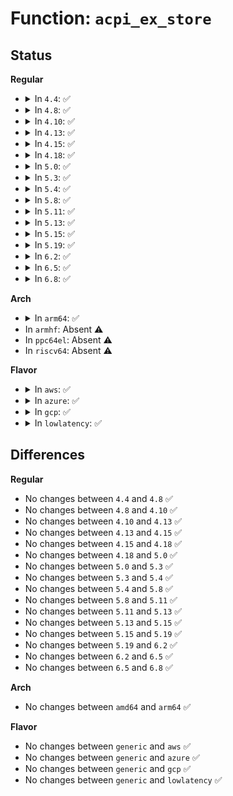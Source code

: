 # Function: <code>acpi_ex_store</code>

## Status
<b>Regular</b>
<ul>
<li>
<details>
<summary>In <code>4.4</code>: ✅</summary>

```c
acpi_status acpi_ex_store(union acpi_operand_object *source_desc, union acpi_operand_object *dest_desc, struct acpi_walk_state *walk_state);
```

**Collision:** Unique Global

**Inline:** No

**Transformation:** False

**Instances:**

```
In drivers/acpi/acpica/exstore.c (ffffffff81499713)
Location: drivers/acpi/acpica/exstore.c:86
Inline: False
Direct callers:
  - drivers/acpi/acpica/exconfig.c:acpi_ex_load_table_op
  - drivers/acpi/acpica/exconfig.c:acpi_ex_load_op
  - drivers/acpi/acpica/exoparg1.c:acpi_ex_opcode_1A_1T_1R
  - drivers/acpi/acpica/exoparg1.c:acpi_ex_opcode_1A_1T_1R
  - drivers/acpi/acpica/exoparg1.c:acpi_ex_opcode_1A_1T_1R
  - drivers/acpi/acpica/exoparg1.c:acpi_ex_opcode_1A_0T_1R
  - drivers/acpi/acpica/exoparg2.c:acpi_ex_opcode_2A_2T_1R
  - drivers/acpi/acpica/exoparg2.c:acpi_ex_opcode_2A_2T_1R
  - drivers/acpi/acpica/exoparg2.c:acpi_ex_opcode_2A_1T_1R
  - drivers/acpi/acpica/exoparg2.c:acpi_ex_opcode_2A_1T_1R
  - drivers/acpi/acpica/exoparg3.c:acpi_ex_opcode_3A_1T_1R
```
**Symbols:**

```
ffffffff81499713-ffffffff8149996d: acpi_ex_store (STB_GLOBAL)
```
</details>
</li>
<li>
<details>
<summary>In <code>4.8</code>: ✅</summary>

```c
acpi_status acpi_ex_store(union acpi_operand_object *source_desc, union acpi_operand_object *dest_desc, struct acpi_walk_state *walk_state);
```

**Collision:** Unique Global

**Inline:** No

**Transformation:** False

**Instances:**

```
In drivers/acpi/acpica/exstore.c (ffffffff814e8456)
Location: drivers/acpi/acpica/exstore.c:86
Inline: False
Direct callers:
  - drivers/acpi/acpica/exconfig.c:acpi_ex_load_op
  - drivers/acpi/acpica/exconfig.c:acpi_ex_load_table_op
  - drivers/acpi/acpica/exoparg1.c:acpi_ex_opcode_1A_0T_1R
  - drivers/acpi/acpica/exoparg1.c:acpi_ex_opcode_1A_1T_1R
  - drivers/acpi/acpica/exoparg1.c:acpi_ex_opcode_1A_1T_1R
  - drivers/acpi/acpica/exoparg1.c:acpi_ex_opcode_1A_1T_1R
  - drivers/acpi/acpica/exoparg2.c:acpi_ex_opcode_2A_1T_1R
  - drivers/acpi/acpica/exoparg2.c:acpi_ex_opcode_2A_1T_1R
  - drivers/acpi/acpica/exoparg2.c:acpi_ex_opcode_2A_2T_1R
  - drivers/acpi/acpica/exoparg2.c:acpi_ex_opcode_2A_2T_1R
  - drivers/acpi/acpica/exoparg3.c:acpi_ex_opcode_3A_1T_1R
```
**Symbols:**

```
ffffffff814e8456-ffffffff814e86bc: acpi_ex_store (STB_GLOBAL)
```
</details>
</li>
<li>
<details>
<summary>In <code>4.10</code>: ✅</summary>

```c
acpi_status acpi_ex_store(union acpi_operand_object *source_desc, union acpi_operand_object *dest_desc, struct acpi_walk_state *walk_state);
```

**Collision:** Unique Global

**Inline:** No

**Transformation:** False

**Instances:**

```
In drivers/acpi/acpica/exstore.c (ffffffff8150acaa)
Location: drivers/acpi/acpica/exstore.c:86
Inline: False
Direct callers:
  - drivers/acpi/acpica/exconfig.c:acpi_ex_load_op
  - drivers/acpi/acpica/exconfig.c:acpi_ex_load_table_op
  - drivers/acpi/acpica/exoparg1.c:acpi_ex_opcode_1A_0T_1R
  - drivers/acpi/acpica/exoparg1.c:acpi_ex_opcode_1A_1T_1R
  - drivers/acpi/acpica/exoparg1.c:acpi_ex_opcode_1A_1T_1R
  - drivers/acpi/acpica/exoparg1.c:acpi_ex_opcode_1A_1T_1R
  - drivers/acpi/acpica/exoparg2.c:acpi_ex_opcode_2A_1T_1R
  - drivers/acpi/acpica/exoparg2.c:acpi_ex_opcode_2A_1T_1R
  - drivers/acpi/acpica/exoparg2.c:acpi_ex_opcode_2A_2T_1R
  - drivers/acpi/acpica/exoparg2.c:acpi_ex_opcode_2A_2T_1R
  - drivers/acpi/acpica/exoparg3.c:acpi_ex_opcode_3A_1T_1R
```
**Symbols:**

```
ffffffff8150acaa-ffffffff8150af10: acpi_ex_store (STB_GLOBAL)
```
</details>
</li>
<li>
<details>
<summary>In <code>4.13</code>: ✅</summary>

```c
acpi_status acpi_ex_store(union acpi_operand_object *source_desc, union acpi_operand_object *dest_desc, struct acpi_walk_state *walk_state);
```

**Collision:** Unique Global

**Inline:** No

**Transformation:** False

**Instances:**

```
In drivers/acpi/acpica/exstore.c (ffffffff8151b2de)
Location: drivers/acpi/acpica/exstore.c:86
Inline: False
Direct callers:
  - drivers/acpi/acpica/exconfig.c:acpi_ex_load_op
  - drivers/acpi/acpica/exconfig.c:acpi_ex_load_table_op
  - drivers/acpi/acpica/exoparg1.c:acpi_ex_opcode_1A_0T_1R
  - drivers/acpi/acpica/exoparg1.c:acpi_ex_opcode_1A_1T_1R
  - drivers/acpi/acpica/exoparg1.c:acpi_ex_opcode_1A_1T_1R
  - drivers/acpi/acpica/exoparg1.c:acpi_ex_opcode_1A_1T_1R
  - drivers/acpi/acpica/exoparg2.c:acpi_ex_opcode_2A_1T_1R
  - drivers/acpi/acpica/exoparg2.c:acpi_ex_opcode_2A_1T_1R
  - drivers/acpi/acpica/exoparg2.c:acpi_ex_opcode_2A_2T_1R
  - drivers/acpi/acpica/exoparg2.c:acpi_ex_opcode_2A_2T_1R
  - drivers/acpi/acpica/exoparg3.c:acpi_ex_opcode_3A_1T_1R
```
**Symbols:**

```
ffffffff8151b2de-ffffffff8151b544: acpi_ex_store (STB_GLOBAL)
```
</details>
</li>
<li>
<details>
<summary>In <code>4.15</code>: ✅</summary>

```c
acpi_status acpi_ex_store(union acpi_operand_object *source_desc, union acpi_operand_object *dest_desc, struct acpi_walk_state *walk_state);
```

**Collision:** Unique Global

**Inline:** No

**Transformation:** False

**Instances:**

```
In drivers/acpi/acpica/exstore.c (ffffffff8156a95f)
Location: drivers/acpi/acpica/exstore.c:86
Inline: False
Direct callers:
  - drivers/acpi/acpica/exconfig.c:acpi_ex_load_op
  - drivers/acpi/acpica/exconfig.c:acpi_ex_load_table_op
  - drivers/acpi/acpica/exoparg1.c:acpi_ex_opcode_1A_0T_1R
  - drivers/acpi/acpica/exoparg1.c:acpi_ex_opcode_1A_1T_1R
  - drivers/acpi/acpica/exoparg1.c:acpi_ex_opcode_1A_1T_1R
  - drivers/acpi/acpica/exoparg1.c:acpi_ex_opcode_1A_1T_1R
  - drivers/acpi/acpica/exoparg2.c:acpi_ex_opcode_2A_1T_1R
  - drivers/acpi/acpica/exoparg2.c:acpi_ex_opcode_2A_1T_1R
  - drivers/acpi/acpica/exoparg2.c:acpi_ex_opcode_2A_2T_1R
  - drivers/acpi/acpica/exoparg2.c:acpi_ex_opcode_2A_2T_1R
  - drivers/acpi/acpica/exoparg3.c:acpi_ex_opcode_3A_1T_1R
```
**Symbols:**

```
ffffffff8156a95f-ffffffff8156adb8: acpi_ex_store (STB_GLOBAL)
```
</details>
</li>
<li>
<details>
<summary>In <code>4.18</code>: ✅</summary>

```c
acpi_status acpi_ex_store(union acpi_operand_object *source_desc, union acpi_operand_object *dest_desc, struct acpi_walk_state *walk_state);
```

**Collision:** Unique Global

**Inline:** No

**Transformation:** False

**Instances:**

```
In drivers/acpi/acpica/exstore.c (ffffffff815a15b5)
Location: drivers/acpi/acpica/exstore.c:52
Inline: False
Direct callers:
  - drivers/acpi/acpica/exconfig.c:acpi_ex_load_op
  - drivers/acpi/acpica/exconfig.c:acpi_ex_load_table_op
  - drivers/acpi/acpica/exoparg1.c:acpi_ex_opcode_1A_0T_1R
  - drivers/acpi/acpica/exoparg1.c:acpi_ex_opcode_1A_1T_1R
  - drivers/acpi/acpica/exoparg1.c:acpi_ex_opcode_1A_1T_1R
  - drivers/acpi/acpica/exoparg1.c:acpi_ex_opcode_1A_1T_1R
  - drivers/acpi/acpica/exoparg2.c:acpi_ex_opcode_2A_1T_1R
  - drivers/acpi/acpica/exoparg2.c:acpi_ex_opcode_2A_1T_1R
  - drivers/acpi/acpica/exoparg2.c:acpi_ex_opcode_2A_2T_1R
  - drivers/acpi/acpica/exoparg2.c:acpi_ex_opcode_2A_2T_1R
  - drivers/acpi/acpica/exoparg3.c:acpi_ex_opcode_3A_1T_1R
```
**Symbols:**

```
ffffffff815a15b5-ffffffff815a1a10: acpi_ex_store (STB_GLOBAL)
```
</details>
</li>
<li>
<details>
<summary>In <code>5.0</code>: ✅</summary>

```c
acpi_status acpi_ex_store(union acpi_operand_object *source_desc, union acpi_operand_object *dest_desc, struct acpi_walk_state *walk_state);
```

**Collision:** Unique Global

**Inline:** No

**Transformation:** False

**Instances:**

```
In drivers/acpi/acpica/exstore.c (ffffffff815ba26b)
Location: drivers/acpi/acpica/exstore.c:52
Inline: False
Direct callers:
  - drivers/acpi/acpica/exconfig.c:acpi_ex_load_op
  - drivers/acpi/acpica/exconfig.c:acpi_ex_load_table_op
  - drivers/acpi/acpica/exoparg1.c:acpi_ex_opcode_1A_0T_1R
  - drivers/acpi/acpica/exoparg1.c:acpi_ex_opcode_1A_1T_1R
  - drivers/acpi/acpica/exoparg1.c:acpi_ex_opcode_1A_1T_1R
  - drivers/acpi/acpica/exoparg1.c:acpi_ex_opcode_1A_1T_1R
  - drivers/acpi/acpica/exoparg2.c:acpi_ex_opcode_2A_1T_1R
  - drivers/acpi/acpica/exoparg2.c:acpi_ex_opcode_2A_1T_1R
  - drivers/acpi/acpica/exoparg2.c:acpi_ex_opcode_2A_2T_1R
  - drivers/acpi/acpica/exoparg2.c:acpi_ex_opcode_2A_2T_1R
  - drivers/acpi/acpica/exoparg3.c:acpi_ex_opcode_3A_1T_1R
```
**Symbols:**

```
ffffffff815ba26b-ffffffff815ba6d0: acpi_ex_store (STB_GLOBAL)
```
</details>
</li>
<li>
<details>
<summary>In <code>5.3</code>: ✅</summary>

```c
acpi_status acpi_ex_store(union acpi_operand_object *source_desc, union acpi_operand_object *dest_desc, struct acpi_walk_state *walk_state);
```

**Collision:** Unique Global

**Inline:** No

**Transformation:** False

**Instances:**

```
In drivers/acpi/acpica/exstore.c (ffffffff815ebdff)
Location: drivers/acpi/acpica/exstore.c:52
Inline: False
Direct callers:
  - drivers/acpi/acpica/exconfig.c:acpi_ex_load_op
  - drivers/acpi/acpica/exconfig.c:acpi_ex_load_table_op
  - drivers/acpi/acpica/exoparg1.c:acpi_ex_opcode_1A_0T_1R
  - drivers/acpi/acpica/exoparg1.c:acpi_ex_opcode_1A_1T_1R
  - drivers/acpi/acpica/exoparg1.c:acpi_ex_opcode_1A_1T_1R
  - drivers/acpi/acpica/exoparg1.c:acpi_ex_opcode_1A_1T_1R
  - drivers/acpi/acpica/exoparg2.c:acpi_ex_opcode_2A_1T_1R
  - drivers/acpi/acpica/exoparg2.c:acpi_ex_opcode_2A_1T_1R
  - drivers/acpi/acpica/exoparg2.c:acpi_ex_opcode_2A_2T_1R
  - drivers/acpi/acpica/exoparg2.c:acpi_ex_opcode_2A_2T_1R
  - drivers/acpi/acpica/exoparg3.c:acpi_ex_opcode_3A_1T_1R
```
**Symbols:**

```
ffffffff815ebdff-ffffffff815ec268: acpi_ex_store (STB_GLOBAL)
```
</details>
</li>
<li>
<details>
<summary>In <code>5.4</code>: ✅</summary>

```c
acpi_status acpi_ex_store(union acpi_operand_object *source_desc, union acpi_operand_object *dest_desc, struct acpi_walk_state *walk_state);
```

**Collision:** Unique Global

**Inline:** No

**Transformation:** False

**Instances:**

```
In drivers/acpi/acpica/exstore.c (ffffffff8160d194)
Location: drivers/acpi/acpica/exstore.c:52
Inline: False
Direct callers:
  - drivers/acpi/acpica/exconfig.c:acpi_ex_load_op
  - drivers/acpi/acpica/exconfig.c:acpi_ex_load_table_op
  - drivers/acpi/acpica/exoparg1.c:acpi_ex_opcode_1A_0T_1R
  - drivers/acpi/acpica/exoparg1.c:acpi_ex_opcode_1A_1T_1R
  - drivers/acpi/acpica/exoparg1.c:acpi_ex_opcode_1A_1T_1R
  - drivers/acpi/acpica/exoparg1.c:acpi_ex_opcode_1A_1T_1R
  - drivers/acpi/acpica/exoparg2.c:acpi_ex_opcode_2A_1T_1R
  - drivers/acpi/acpica/exoparg2.c:acpi_ex_opcode_2A_1T_1R
  - drivers/acpi/acpica/exoparg2.c:acpi_ex_opcode_2A_2T_1R
  - drivers/acpi/acpica/exoparg2.c:acpi_ex_opcode_2A_2T_1R
  - drivers/acpi/acpica/exoparg3.c:acpi_ex_opcode_3A_1T_1R
```
**Symbols:**

```
ffffffff8160d194-ffffffff8160d5fd: acpi_ex_store (STB_GLOBAL)
```
</details>
</li>
<li>
<details>
<summary>In <code>5.8</code>: ✅</summary>

```c
acpi_status acpi_ex_store(union acpi_operand_object *source_desc, union acpi_operand_object *dest_desc, struct acpi_walk_state *walk_state);
```

**Collision:** Unique Global

**Inline:** No

**Transformation:** False

**Instances:**

```
In drivers/acpi/acpica/exstore.c (ffffffff816b96e8)
Location: drivers/acpi/acpica/exstore.c:52
Inline: False
Direct callers:
  - drivers/acpi/acpica/exconfig.c:acpi_ex_load_op
  - drivers/acpi/acpica/exconfig.c:acpi_ex_load_table_op
  - drivers/acpi/acpica/exoparg1.c:acpi_ex_opcode_1A_0T_1R
  - drivers/acpi/acpica/exoparg1.c:acpi_ex_opcode_1A_1T_1R
  - drivers/acpi/acpica/exoparg1.c:acpi_ex_opcode_1A_1T_1R
  - drivers/acpi/acpica/exoparg1.c:acpi_ex_opcode_1A_1T_1R
  - drivers/acpi/acpica/exoparg2.c:acpi_ex_opcode_2A_1T_1R
  - drivers/acpi/acpica/exoparg2.c:acpi_ex_opcode_2A_1T_1R
  - drivers/acpi/acpica/exoparg2.c:acpi_ex_opcode_2A_2T_1R
  - drivers/acpi/acpica/exoparg2.c:acpi_ex_opcode_2A_2T_1R
  - drivers/acpi/acpica/exoparg3.c:acpi_ex_opcode_3A_1T_1R
```
**Symbols:**

```
ffffffff816b96e8-ffffffff816b995b: acpi_ex_store (STB_GLOBAL)
```
</details>
</li>
<li>
<details>
<summary>In <code>5.11</code>: ✅</summary>

```c
acpi_status acpi_ex_store(union acpi_operand_object *source_desc, union acpi_operand_object *dest_desc, struct acpi_walk_state *walk_state);
```

**Collision:** Unique Global

**Inline:** No

**Transformation:** False

**Instances:**

```
In drivers/acpi/acpica/exstore.c (ffffffff816d70f1)
Location: drivers/acpi/acpica/exstore.c:52
Inline: False
Direct callers:
  - drivers/acpi/acpica/exconfig.c:acpi_ex_load_op
  - drivers/acpi/acpica/exconfig.c:acpi_ex_load_table_op
  - drivers/acpi/acpica/exoparg1.c:acpi_ex_opcode_1A_0T_1R
  - drivers/acpi/acpica/exoparg1.c:acpi_ex_opcode_1A_1T_1R
  - drivers/acpi/acpica/exoparg1.c:acpi_ex_opcode_1A_1T_1R
  - drivers/acpi/acpica/exoparg1.c:acpi_ex_opcode_1A_1T_1R
  - drivers/acpi/acpica/exoparg2.c:acpi_ex_opcode_2A_1T_1R
  - drivers/acpi/acpica/exoparg2.c:acpi_ex_opcode_2A_1T_1R
  - drivers/acpi/acpica/exoparg2.c:acpi_ex_opcode_2A_2T_1R
  - drivers/acpi/acpica/exoparg2.c:acpi_ex_opcode_2A_2T_1R
  - drivers/acpi/acpica/exoparg3.c:acpi_ex_opcode_3A_1T_1R
```
**Symbols:**

```
ffffffff816d70f1-ffffffff816d7364: acpi_ex_store (STB_GLOBAL)
```
</details>
</li>
<li>
<details>
<summary>In <code>5.13</code>: ✅</summary>

```c
acpi_status acpi_ex_store(union acpi_operand_object *source_desc, union acpi_operand_object *dest_desc, struct acpi_walk_state *walk_state);
```

**Collision:** Unique Global

**Inline:** No

**Transformation:** False

**Instances:**

```
In drivers/acpi/acpica/exstore.c (ffffffff816b9086)
Location: drivers/acpi/acpica/exstore.c:52
Inline: False
Direct callers:
  - drivers/acpi/acpica/exconfig.c:acpi_ex_load_op
  - drivers/acpi/acpica/exconfig.c:acpi_ex_load_table_op
  - drivers/acpi/acpica/exoparg1.c:acpi_ex_opcode_1A_0T_1R
  - drivers/acpi/acpica/exoparg1.c:acpi_ex_opcode_1A_1T_1R
  - drivers/acpi/acpica/exoparg1.c:acpi_ex_opcode_1A_1T_1R
  - drivers/acpi/acpica/exoparg1.c:acpi_ex_opcode_1A_1T_1R
  - drivers/acpi/acpica/exoparg2.c:acpi_ex_opcode_2A_1T_1R
  - drivers/acpi/acpica/exoparg2.c:acpi_ex_opcode_2A_1T_1R
  - drivers/acpi/acpica/exoparg2.c:acpi_ex_opcode_2A_2T_1R
  - drivers/acpi/acpica/exoparg2.c:acpi_ex_opcode_2A_2T_1R
  - drivers/acpi/acpica/exoparg3.c:acpi_ex_opcode_3A_1T_1R
```
**Symbols:**

```
ffffffff816b9086-ffffffff816b92f9: acpi_ex_store (STB_GLOBAL)
```
</details>
</li>
<li>
<details>
<summary>In <code>5.15</code>: ✅</summary>

```c
acpi_status acpi_ex_store(union acpi_operand_object *source_desc, union acpi_operand_object *dest_desc, struct acpi_walk_state *walk_state);
```

**Collision:** Unique Global

**Inline:** No

**Transformation:** False

**Instances:**

```
In drivers/acpi/acpica/exstore.c (ffffffff817300d6)
Location: drivers/acpi/acpica/exstore.c:52
Inline: False
Direct callers:
  - drivers/acpi/acpica/exconfig.c:acpi_ex_load_op
  - drivers/acpi/acpica/exconfig.c:acpi_ex_load_table_op
  - drivers/acpi/acpica/exoparg1.c:acpi_ex_opcode_1A_0T_1R
  - drivers/acpi/acpica/exoparg1.c:acpi_ex_opcode_1A_1T_1R
  - drivers/acpi/acpica/exoparg1.c:acpi_ex_opcode_1A_1T_1R
  - drivers/acpi/acpica/exoparg1.c:acpi_ex_opcode_1A_1T_1R
  - drivers/acpi/acpica/exoparg2.c:acpi_ex_opcode_2A_1T_1R
  - drivers/acpi/acpica/exoparg2.c:acpi_ex_opcode_2A_1T_1R
  - drivers/acpi/acpica/exoparg2.c:acpi_ex_opcode_2A_2T_1R
  - drivers/acpi/acpica/exoparg2.c:acpi_ex_opcode_2A_2T_1R
  - drivers/acpi/acpica/exoparg3.c:acpi_ex_opcode_3A_1T_1R
```
**Symbols:**

```
ffffffff817300d6-ffffffff81730349: acpi_ex_store (STB_GLOBAL)
```
</details>
</li>
<li>
<details>
<summary>In <code>5.19</code>: ✅</summary>

```c
acpi_status acpi_ex_store(union acpi_operand_object *source_desc, union acpi_operand_object *dest_desc, struct acpi_walk_state *walk_state);
```

**Collision:** Unique Global

**Inline:** No

**Transformation:** False

**Instances:**

```
In drivers/acpi/acpica/exstore.c (ffffffff81860bdd)
Location: drivers/acpi/acpica/exstore.c:52
Inline: False
Direct callers:
  - drivers/acpi/acpica/exconfig.c:acpi_ex_load_table_op
  - drivers/acpi/acpica/exoparg1.c:acpi_ex_opcode_1A_0T_1R
  - drivers/acpi/acpica/exoparg1.c:acpi_ex_opcode_1A_1T_1R
  - drivers/acpi/acpica/exoparg1.c:acpi_ex_opcode_1A_1T_1R
  - drivers/acpi/acpica/exoparg1.c:acpi_ex_opcode_1A_1T_1R
  - drivers/acpi/acpica/exoparg2.c:acpi_ex_opcode_2A_1T_1R
  - drivers/acpi/acpica/exoparg2.c:acpi_ex_opcode_2A_1T_1R
  - drivers/acpi/acpica/exoparg2.c:acpi_ex_opcode_2A_2T_1R
  - drivers/acpi/acpica/exoparg2.c:acpi_ex_opcode_2A_2T_1R
  - drivers/acpi/acpica/exoparg3.c:acpi_ex_opcode_3A_1T_1R
```
**Symbols:**

```
ffffffff81860bdd-ffffffff81860e52: acpi_ex_store (STB_GLOBAL)
```
</details>
</li>
<li>
<details>
<summary>In <code>6.2</code>: ✅</summary>

```c
acpi_status acpi_ex_store(union acpi_operand_object *source_desc, union acpi_operand_object *dest_desc, struct acpi_walk_state *walk_state);
```

**Collision:** Unique Global

**Inline:** No

**Transformation:** False

**Instances:**

```
In drivers/acpi/acpica/exstore.c (ffffffff8199db60)
Location: drivers/acpi/acpica/exstore.c:52
Inline: False
Direct callers:
  - drivers/acpi/acpica/exconfig.c:acpi_ex_load_table_op
  - drivers/acpi/acpica/exoparg1.c:acpi_ex_opcode_1A_0T_1R
  - drivers/acpi/acpica/exoparg1.c:acpi_ex_opcode_1A_1T_1R
  - drivers/acpi/acpica/exoparg1.c:acpi_ex_opcode_1A_1T_1R
  - drivers/acpi/acpica/exoparg1.c:acpi_ex_opcode_1A_1T_1R
  - drivers/acpi/acpica/exoparg2.c:acpi_ex_opcode_2A_1T_1R
  - drivers/acpi/acpica/exoparg2.c:acpi_ex_opcode_2A_1T_1R
  - drivers/acpi/acpica/exoparg2.c:acpi_ex_opcode_2A_2T_1R
  - drivers/acpi/acpica/exoparg2.c:acpi_ex_opcode_2A_2T_1R
  - drivers/acpi/acpica/exoparg3.c:acpi_ex_opcode_3A_1T_1R
```
**Symbols:**

```
ffffffff8199db60-ffffffff8199de44: acpi_ex_store (STB_GLOBAL)
```
</details>
</li>
<li>
<details>
<summary>In <code>6.5</code>: ✅</summary>

```c
acpi_status acpi_ex_store(union acpi_operand_object *source_desc, union acpi_operand_object *dest_desc, struct acpi_walk_state *walk_state);
```

**Collision:** Unique Global

**Inline:** No

**Transformation:** False

**Instances:**

```
In drivers/acpi/acpica/exstore.c (ffffffff819e4870)
Location: drivers/acpi/acpica/exstore.c:52
Inline: False
Direct callers:
  - drivers/acpi/acpica/exconfig.c:acpi_ex_load_table_op
  - drivers/acpi/acpica/exoparg1.c:acpi_ex_opcode_1A_0T_1R
  - drivers/acpi/acpica/exoparg1.c:acpi_ex_opcode_1A_1T_1R
  - drivers/acpi/acpica/exoparg1.c:acpi_ex_opcode_1A_1T_1R
  - drivers/acpi/acpica/exoparg1.c:acpi_ex_opcode_1A_1T_1R
  - drivers/acpi/acpica/exoparg2.c:acpi_ex_opcode_2A_1T_1R
  - drivers/acpi/acpica/exoparg2.c:acpi_ex_opcode_2A_1T_1R
  - drivers/acpi/acpica/exoparg2.c:acpi_ex_opcode_2A_2T_1R
  - drivers/acpi/acpica/exoparg2.c:acpi_ex_opcode_2A_2T_1R
  - drivers/acpi/acpica/exoparg3.c:acpi_ex_opcode_3A_1T_1R
```
**Symbols:**

```
ffffffff819e4870-ffffffff819e4b56: acpi_ex_store (STB_GLOBAL)
```
</details>
</li>
<li>
<details>
<summary>In <code>6.8</code>: ✅</summary>

```c
acpi_status acpi_ex_store(union acpi_operand_object *source_desc, union acpi_operand_object *dest_desc, struct acpi_walk_state *walk_state);
```

**Collision:** Unique Global

**Inline:** No

**Transformation:** False

**Instances:**

```
In drivers/acpi/acpica/exstore.c (ffffffff81a2f5c0)
Location: drivers/acpi/acpica/exstore.c:52
Inline: False
Direct callers:
  - drivers/acpi/acpica/exconfig.c:acpi_ex_load_table_op
  - drivers/acpi/acpica/exoparg1.c:acpi_ex_opcode_1A_0T_1R
  - drivers/acpi/acpica/exoparg1.c:acpi_ex_opcode_1A_1T_1R
  - drivers/acpi/acpica/exoparg1.c:acpi_ex_opcode_1A_1T_1R
  - drivers/acpi/acpica/exoparg1.c:acpi_ex_opcode_1A_1T_1R
  - drivers/acpi/acpica/exoparg2.c:acpi_ex_opcode_2A_1T_1R
  - drivers/acpi/acpica/exoparg2.c:acpi_ex_opcode_2A_1T_1R
  - drivers/acpi/acpica/exoparg2.c:acpi_ex_opcode_2A_2T_1R
  - drivers/acpi/acpica/exoparg2.c:acpi_ex_opcode_2A_2T_1R
  - drivers/acpi/acpica/exoparg3.c:acpi_ex_opcode_3A_1T_1R
```
**Symbols:**

```
ffffffff81a2f5c0-ffffffff81a2f8a6: acpi_ex_store (STB_GLOBAL)
```
</details>
</li>
</ul>
<b>Arch</b>
<ul>
<li>
<details>
<summary>In <code>arm64</code>: ✅</summary>

```c
acpi_status acpi_ex_store(union acpi_operand_object *source_desc, union acpi_operand_object *dest_desc, struct acpi_walk_state *walk_state);
```

**Collision:** Unique Global

**Inline:** No

**Transformation:** False

**Instances:**

```
In drivers/acpi/acpica/exstore.c (ffff800010789a4c)
Location: drivers/acpi/acpica/exstore.c:52
Inline: False
Direct callers:
  - drivers/acpi/acpica/exconfig.c:acpi_ex_load_op
  - drivers/acpi/acpica/exconfig.c:acpi_ex_load_table_op
  - drivers/acpi/acpica/exoparg1.c:acpi_ex_opcode_1A_0T_1R
  - drivers/acpi/acpica/exoparg1.c:acpi_ex_opcode_1A_1T_1R
  - drivers/acpi/acpica/exoparg1.c:acpi_ex_opcode_1A_1T_1R
  - drivers/acpi/acpica/exoparg1.c:acpi_ex_opcode_1A_1T_1R
  - drivers/acpi/acpica/exoparg2.c:acpi_ex_opcode_2A_1T_1R
  - drivers/acpi/acpica/exoparg2.c:acpi_ex_opcode_2A_1T_1R
  - drivers/acpi/acpica/exoparg2.c:acpi_ex_opcode_2A_2T_1R
  - drivers/acpi/acpica/exoparg2.c:acpi_ex_opcode_2A_2T_1R
  - drivers/acpi/acpica/exoparg3.c:acpi_ex_opcode_3A_1T_1R
```
**Symbols:**

```
ffff800010789a4c-ffff800010789d1c: acpi_ex_store (STB_GLOBAL)
```
</details>
</li>
<li>
In <code>armhf</code>: Absent ⚠️
</li>
<li>
In <code>ppc64el</code>: Absent ⚠️
</li>
<li>
In <code>riscv64</code>: Absent ⚠️
</li>
</ul>
<b>Flavor</b>
<ul>
<li>
<details>
<summary>In <code>aws</code>: ✅</summary>

```c
acpi_status acpi_ex_store(union acpi_operand_object *source_desc, union acpi_operand_object *dest_desc, struct acpi_walk_state *walk_state);
```

**Collision:** Unique Global

**Inline:** No

**Transformation:** False

**Instances:**

```
In drivers/acpi/acpica/exstore.c (ffffffff815ef5ff)
Location: drivers/acpi/acpica/exstore.c:52
Inline: False
Direct callers:
  - drivers/acpi/acpica/exconfig.c:acpi_ex_load_op
  - drivers/acpi/acpica/exconfig.c:acpi_ex_load_table_op
  - drivers/acpi/acpica/exoparg1.c:acpi_ex_opcode_1A_0T_1R
  - drivers/acpi/acpica/exoparg1.c:acpi_ex_opcode_1A_1T_1R
  - drivers/acpi/acpica/exoparg1.c:acpi_ex_opcode_1A_1T_1R
  - drivers/acpi/acpica/exoparg1.c:acpi_ex_opcode_1A_1T_1R
  - drivers/acpi/acpica/exoparg2.c:acpi_ex_opcode_2A_1T_1R
  - drivers/acpi/acpica/exoparg2.c:acpi_ex_opcode_2A_1T_1R
  - drivers/acpi/acpica/exoparg2.c:acpi_ex_opcode_2A_2T_1R
  - drivers/acpi/acpica/exoparg2.c:acpi_ex_opcode_2A_2T_1R
  - drivers/acpi/acpica/exoparg3.c:acpi_ex_opcode_3A_1T_1R
```
**Symbols:**

```
ffffffff815ef5ff-ffffffff815ef871: acpi_ex_store (STB_GLOBAL)
```
</details>
</li>
<li>
<details>
<summary>In <code>azure</code>: ✅</summary>

```c
acpi_status acpi_ex_store(union acpi_operand_object *source_desc, union acpi_operand_object *dest_desc, struct acpi_walk_state *walk_state);
```

**Collision:** Unique Global

**Inline:** No

**Transformation:** False

**Instances:**

```
In drivers/acpi/acpica/exstore.c (ffffffff815dabf7)
Location: drivers/acpi/acpica/exstore.c:52
Inline: False
Direct callers:
  - drivers/acpi/acpica/exconfig.c:acpi_ex_load_op
  - drivers/acpi/acpica/exconfig.c:acpi_ex_load_table_op
  - drivers/acpi/acpica/exoparg1.c:acpi_ex_opcode_1A_0T_1R
  - drivers/acpi/acpica/exoparg1.c:acpi_ex_opcode_1A_1T_1R
  - drivers/acpi/acpica/exoparg1.c:acpi_ex_opcode_1A_1T_1R
  - drivers/acpi/acpica/exoparg1.c:acpi_ex_opcode_1A_1T_1R
  - drivers/acpi/acpica/exoparg2.c:acpi_ex_opcode_2A_1T_1R
  - drivers/acpi/acpica/exoparg2.c:acpi_ex_opcode_2A_1T_1R
  - drivers/acpi/acpica/exoparg2.c:acpi_ex_opcode_2A_2T_1R
  - drivers/acpi/acpica/exoparg2.c:acpi_ex_opcode_2A_2T_1R
  - drivers/acpi/acpica/exoparg3.c:acpi_ex_opcode_3A_1T_1R
```
**Symbols:**

```
ffffffff815dabf7-ffffffff815dae69: acpi_ex_store (STB_GLOBAL)
```
</details>
</li>
<li>
<details>
<summary>In <code>gcp</code>: ✅</summary>

```c
acpi_status acpi_ex_store(union acpi_operand_object *source_desc, union acpi_operand_object *dest_desc, struct acpi_walk_state *walk_state);
```

**Collision:** Unique Global

**Inline:** No

**Transformation:** False

**Instances:**

```
In drivers/acpi/acpica/exstore.c (ffffffff81601474)
Location: drivers/acpi/acpica/exstore.c:52
Inline: False
Direct callers:
  - drivers/acpi/acpica/exconfig.c:acpi_ex_load_op
  - drivers/acpi/acpica/exconfig.c:acpi_ex_load_table_op
  - drivers/acpi/acpica/exoparg1.c:acpi_ex_opcode_1A_0T_1R
  - drivers/acpi/acpica/exoparg1.c:acpi_ex_opcode_1A_1T_1R
  - drivers/acpi/acpica/exoparg1.c:acpi_ex_opcode_1A_1T_1R
  - drivers/acpi/acpica/exoparg1.c:acpi_ex_opcode_1A_1T_1R
  - drivers/acpi/acpica/exoparg2.c:acpi_ex_opcode_2A_1T_1R
  - drivers/acpi/acpica/exoparg2.c:acpi_ex_opcode_2A_1T_1R
  - drivers/acpi/acpica/exoparg2.c:acpi_ex_opcode_2A_2T_1R
  - drivers/acpi/acpica/exoparg2.c:acpi_ex_opcode_2A_2T_1R
  - drivers/acpi/acpica/exoparg3.c:acpi_ex_opcode_3A_1T_1R
```
**Symbols:**

```
ffffffff81601474-ffffffff816018dd: acpi_ex_store (STB_GLOBAL)
```
</details>
</li>
<li>
<details>
<summary>In <code>lowlatency</code>: ✅</summary>

```c
acpi_status acpi_ex_store(union acpi_operand_object *source_desc, union acpi_operand_object *dest_desc, struct acpi_walk_state *walk_state);
```

**Collision:** Unique Global

**Inline:** No

**Transformation:** False

**Instances:**

```
In drivers/acpi/acpica/exstore.c (ffffffff8161b324)
Location: drivers/acpi/acpica/exstore.c:52
Inline: False
Direct callers:
  - drivers/acpi/acpica/exconfig.c:acpi_ex_load_op
  - drivers/acpi/acpica/exconfig.c:acpi_ex_load_table_op
  - drivers/acpi/acpica/exoparg1.c:acpi_ex_opcode_1A_0T_1R
  - drivers/acpi/acpica/exoparg1.c:acpi_ex_opcode_1A_1T_1R
  - drivers/acpi/acpica/exoparg1.c:acpi_ex_opcode_1A_1T_1R
  - drivers/acpi/acpica/exoparg1.c:acpi_ex_opcode_1A_1T_1R
  - drivers/acpi/acpica/exoparg2.c:acpi_ex_opcode_2A_1T_1R
  - drivers/acpi/acpica/exoparg2.c:acpi_ex_opcode_2A_1T_1R
  - drivers/acpi/acpica/exoparg2.c:acpi_ex_opcode_2A_2T_1R
  - drivers/acpi/acpica/exoparg2.c:acpi_ex_opcode_2A_2T_1R
  - drivers/acpi/acpica/exoparg3.c:acpi_ex_opcode_3A_1T_1R
```
**Symbols:**

```
ffffffff8161b324-ffffffff8161b78d: acpi_ex_store (STB_GLOBAL)
```
</details>
</li>
</ul>

## Differences
<b>Regular</b>
<ul>
<li>
No changes between <code>4.4</code> and <code>4.8</code> ✅
</li>
<li>
No changes between <code>4.8</code> and <code>4.10</code> ✅
</li>
<li>
No changes between <code>4.10</code> and <code>4.13</code> ✅
</li>
<li>
No changes between <code>4.13</code> and <code>4.15</code> ✅
</li>
<li>
No changes between <code>4.15</code> and <code>4.18</code> ✅
</li>
<li>
No changes between <code>4.18</code> and <code>5.0</code> ✅
</li>
<li>
No changes between <code>5.0</code> and <code>5.3</code> ✅
</li>
<li>
No changes between <code>5.3</code> and <code>5.4</code> ✅
</li>
<li>
No changes between <code>5.4</code> and <code>5.8</code> ✅
</li>
<li>
No changes between <code>5.8</code> and <code>5.11</code> ✅
</li>
<li>
No changes between <code>5.11</code> and <code>5.13</code> ✅
</li>
<li>
No changes between <code>5.13</code> and <code>5.15</code> ✅
</li>
<li>
No changes between <code>5.15</code> and <code>5.19</code> ✅
</li>
<li>
No changes between <code>5.19</code> and <code>6.2</code> ✅
</li>
<li>
No changes between <code>6.2</code> and <code>6.5</code> ✅
</li>
<li>
No changes between <code>6.5</code> and <code>6.8</code> ✅
</li>
</ul>
<b>Arch</b>
<ul>
<li>
No changes between <code>amd64</code> and <code>arm64</code> ✅
</li>
</ul>
<b>Flavor</b>
<ul>
<li>
No changes between <code>generic</code> and <code>aws</code> ✅
</li>
<li>
No changes between <code>generic</code> and <code>azure</code> ✅
</li>
<li>
No changes between <code>generic</code> and <code>gcp</code> ✅
</li>
<li>
No changes between <code>generic</code> and <code>lowlatency</code> ✅
</li>
</ul>
